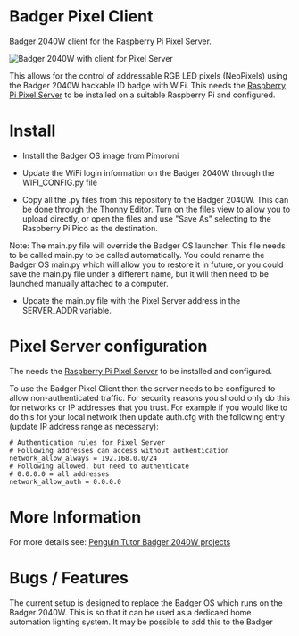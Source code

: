 # Badger Pixel Client
Badger 2040W client for the Raspberry Pi Pixel Server.

![Badger 2040W with client for Pixel Server](https://user-images.githubusercontent.com/5587863/219353152-2e3ba3c4-838e-43f3-b6aa-000b4cf7c385.png)


This allows for the control of addressable RGB LED pixels (NeoPixels) using the Badger 2040W hackable ID badge with WiFi. 
This needs the [Raspberry Pi Pixel Server](http://www.penguintutor.com/projects/pixel-server) to be installed on a suitable Raspberry Pi and configured.

# Install 

* Install the Badger OS image from Pimoroni

* Update the WiFi login information on the Badger 2040W through the WIFI_CONFIG.py file

* Copy all the .py files from this repository to the Badger 2040W. 
This can be done through the Thonny Editor. Turn on the files view to allow you to upload directly, or open the files and use "Save As" selecting to the Raspberry Pi Pico as the destination.

Note: The main.py file will override the Badger OS launcher. This file needs to be called main.py to be called automatically. You could rename the Badger OS main.py which will allow you to restore it in future, or you could save the main.py file under a different name, but it will then need to be launched manually attached to a computer.

* Update the main.py file with the Pixel Server address in the SERVER_ADDR variable.

# Pixel Server configuration

The needs the [Raspberry Pi Pixel Server](http://www.penguintutor.com/projects/pixel-server) to be installed and configured.

To use the Badger Pixel Client then the server needs to be configured to allow non-authenticated traffic. For security reasons you should only do this for networks or IP addresses that you trust. For example if you would like to do this for your local network then update auth.cfg with the following entry (update IP address range as necessary):

    # Authentication rules for Pixel Server
    # Following addresses can access without authentication
    network_allow_always = 192.168.0.0/24
    # Following allowed, but need to authenticate
    # 0.0.0.0 = all addresses
    network_allow_auth = 0.0.0.0


# More Information

For more details see: [Penguin Tutor Badger 2040W projects](http://www.penguintutor.com/projects/badger2040w)

# Bugs / Features

The current setup is designed to replace the Badger OS which runs on the Badger 2040W. This is so that it can be used as a dedicaed home automation lighting system. It may be possible to add this to the Badger

